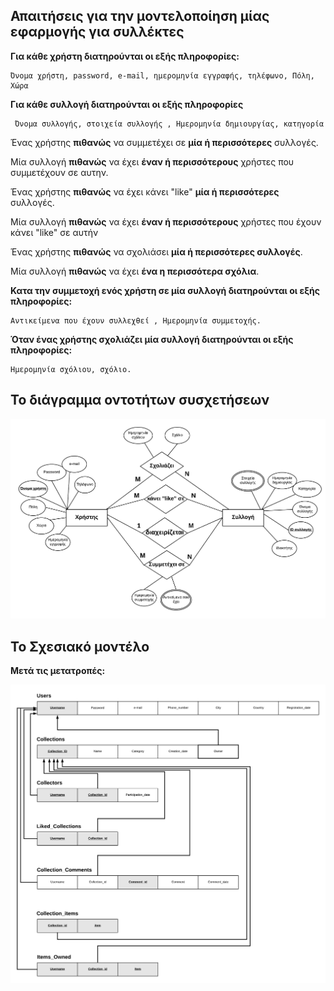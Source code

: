 ## Απαιτήσεις για την μοντελοποίηση μίας εφαρμογής για συλλέκτες

**Για κάθε χρήστη διατηρούνται οι εξής πληροφορίες:**

	Όνομα χρήστη, password, e-mail, ημερομηνία εγγραφής, τηλέφωνο, Πόλη, Χώρα

**Για κάθε συλλογή διατηρούνται οι εξής πληροφορίες**

     Όνομα συλλογής, στοιχεία συλλογής , Ημερομηνία δημιουργίας, κατηγορία

Ένας χρήστης **πιθανώς** να συμμετέχει σε **μία ή περισσότερες** συλλογές. 

Μία συλλογή **πιθανώς** να έχει **έναν ή περισσότερους** χρήστες που συμμετέχουν σε αυτην. 

Ένας χρήστης **πιθανώς** να έχει κάνει "like" **μία ή περισσότερες** συλλογές.

Μία συλλογή **πιθανώς** να έχει **έναν ή περισσότερους** χρήστες που έχουν κάνει "like" σε αυτήν

Ένας χρήστης **πιθανώς** να σχολιάσει **μία ή περισσότερες συλλογές**.

Μία συλλογή **πιθανώς** να έχει **ένα η περισσότερα σχόλια**.





**Κατα την συμμετοχή ενός χρήστη σε μία συλλογή διατηρούνται οι εξής πληροφορίες:**

	Αντικείμενα που έχουν συλλεχθεί , Ημερομηνία συμμετοχής.

**Όταν ένας χρήστης σχολιάζει μία συλλογή διατηρούνται οι εξής πληροφορίες:**

	Ημερομηνία σχόλιου, σχόλιο.



## Το διάγραμμα οντοτήτων συσχετήσεων



![ERD](https://github.com/aMimikyu/Collector-app/blob/master/images/ERD2.png?raw=true)

## Το Σχεσιακό μοντέλο

**Μετά τις μετατροπές:**


![Physical](https://github.com/aMimikyu/Collector-app/blob/master/images/Physical2.png?raw=true)
